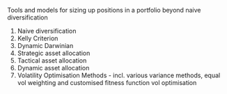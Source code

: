 Tools and models for sizing up positions in a portfolio beyond naive diversification

1. Naive diversification
2. Kelly Criterion
3. Dynamic Darwinian
4. Strategic asset allocation
5. Tactical asset allocation
6. Dynamic asset allocation
7. Volatility Optimisation Methods - incl. various variance methods, equal vol weighting and customised fitness function vol optimisation

